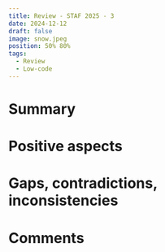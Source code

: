 ```yaml
---
title: Review - STAF 2025 - 3
date: 2024-12-12
draft: false
image: snow.jpeg
position: 50% 80%
tags:
  - Review
  - Low-code
---
```


# Summary


# Positive aspects


# Gaps, contradictions, inconsistencies


# Comments

